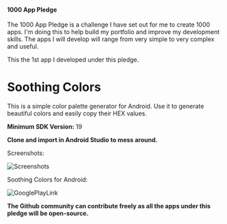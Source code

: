#### 1000 App Pledge

The 1000 App Pledge is a challenge I have set out for me to create 1000 apps. I'm doing this to help build my portfolio and improve my development skills. The apps I will develop will range from very simple to very complex and useful.

This the 1st app I developed under this pledge.

# Soothing Colors
This is a simple color palette generator for Android. Use it to generate beautiful colors and easily copy their HEX values.

**Minimum SDK Version:** 19

**Clone and import in Android Studio to mess around.**

Screenshots:

![Screenshots](https://user-images.githubusercontent.com/29485313/61129931-2a862580-a4d3-11e9-8370-d8501e9e9fd1.png)

Soothing Colors for Android:

![GooglePlayLink](https://user-images.githubusercontent.com/29485313/61143889-12bd9a00-a4f1-11e9-90ce-73d190532653.jpg)

**The Github community can contribute freely as all the apps under this pledge will be open-source.**
